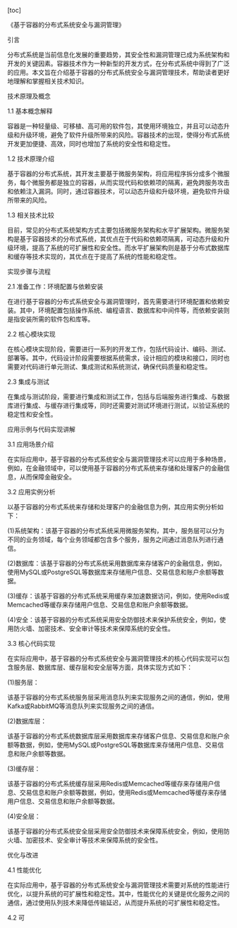 
[toc]                    
                
                
《基于容器的分布式系统安全与漏洞管理》

引言

分布式系统是当前信息化发展的重要趋势，其安全性和漏洞管理已成为系统架构和开发的关键因素。容器技术作为一种新型的开发方式，在分布式系统中得到了广泛的应用。本文旨在介绍基于容器的分布式系统安全与漏洞管理技术，帮助读者更好地理解和掌握相关技术知识。

技术原理及概念

1.1 基本概念解释

容器是一种轻量级、可移植、高可用的软件包，其使用环境独立，并且可以动态升级和升级环境，避免了软件升级所带来的风险。容器技术的出现，使得分布式系统开发更加便捷、高效，同时也增加了系统的安全性和稳定性。

1.2 技术原理介绍

基于容器的分布式系统，其开发主要基于微服务架构，将应用程序拆分成多个微服务，每个微服务都是独立的容器，从而实现代码和依赖项的隔离，避免跨服务攻击和依赖注入漏洞。同时，通过容器技术，可以动态升级和升级环境，避免软件升级所带来的风险。

1.3 相关技术比较

目前，常见的分布式系统架构方式主要包括微服务架构和水平扩展架构。微服务架构是基于容器技术的分布式系统，其优点在于代码和依赖项隔离，可动态升级和升级环境，提高了系统的可扩展性和安全性。而水平扩展架构则是基于分布式数据库和缓存等技术实现的，其优点在于提高了系统的性能和稳定性。

实现步骤与流程

2.1 准备工作：环境配置与依赖安装

在进行基于容器的分布式系统安全与漏洞管理时，首先需要进行环境配置和依赖安装。其中，环境配置包括操作系统、编程语言、数据库和中间件等，而依赖安装则是指安装所需的软件包和库等。

2.2 核心模块实现

在核心模块实现阶段，需要进行一系列的开发工作，包括代码设计、编码、测试、部署等。其中，代码设计阶段需要根据系统需求，设计相应的模块和接口，同时也需要对代码进行单元测试、集成测试和系统测试，确保代码质量和稳定性。

2.3 集成与测试

在集成与测试阶段，需要进行集成和测试工作，包括与后端服务进行集成、与数据库进行集成、与缓存进行集成等，同时还需要对测试环境进行测试，以验证系统的稳定性和安全性。

应用示例与代码实现讲解

3.1 应用场景介绍

在实际应用中，基于容器的分布式系统安全与漏洞管理技术可以应用于多种场景，例如，在金融领域中，可以使用基于容器的分布式系统来存储和处理客户的金融信息，从而保障金融安全。

3.2 应用实例分析

以基于容器的分布式系统来存储和处理客户的金融信息为例，其应用实例分析如下：

(1)系统架构：该基于容器的分布式系统采用微服务架构，其中，服务层可以分为不同的业务领域，每个业务领域都包含多个服务，服务之间通过消息队列进行通信。

(2)数据库：该基于容器的分布式系统采用数据库来存储客户的金融信息，例如，使用MySQL或PostgreSQL等数据库来存储用户信息、交易信息和账户余额等数据。

(3)缓存：该基于容器的分布式系统采用缓存来加速数据访问，例如，使用Redis或Memcached等缓存来存储用户信息、交易信息和账户余额等数据。

(4)安全：该基于容器的分布式系统采用安全防御技术来保护系统安全，例如，使用防火墙、加密技术、安全审计等技术来保障系统的安全性。

3.3 核心代码实现

在实际应用中，基于容器的分布式系统安全与漏洞管理技术的核心代码实现可以包含服务层、数据库层、缓存层和安全层等方面，具体实现方式如下：

(1)服务层：

该基于容器的分布式系统服务层采用消息队列来实现服务之间的通信，例如，使用Kafka或RabbitMQ等消息队列来实现服务之间的通信。

(2)数据库层：

该基于容器的分布式系统数据库层采用数据库来存储客户信息、交易信息和账户余额等数据，例如，使用MySQL或PostgreSQL等数据库来存储用户信息、交易信息和账户余额等数据。

(3)缓存层：

该基于容器的分布式系统缓存层采用Redis或Memcached等缓存来存储用户信息、交易信息和账户余额等数据，例如，使用Redis或Memcached等缓存来存储用户信息、交易信息和账户余额等数据。

(4)安全层：

该基于容器的分布式系统安全层采用安全防御技术来保障系统安全，例如，使用防火墙、加密技术、安全审计等技术来保障系统的安全性。

优化与改进

4.1 性能优化

在实际应用中，基于容器的分布式系统安全与漏洞管理技术需要对系统的性能进行优化，以提升系统的可扩展性和稳定性。其中，性能优化的关键是优化服务之间的通信，通过使用队列技术来降低传输延迟，从而提升系统的可扩展性和稳定性。

4.2 可


